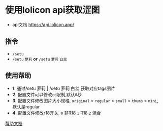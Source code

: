 # 使用lolicon api获取涩图
- api文档 https://api.lolicon.app/

## 指令
- `/setu`
- `/setu` `萝莉` **or** `/setu` `萝莉` `白丝`

## 使用帮助

- **1**. 通过/setu 萝莉 | /setu 萝莉 白丝 获取对应tags图片
- **2**. 配置文件可以修改`cd`限制,默认`0`秒
- **3**. 配置文件修改图片大小规格, `original` > `regular` > `small` > `thumb` > `mini`, 默认是regular
- **4**. 配置文件修改r18开关, `0` 非R18 `1` R18 `2` 混合

[帮助文档](https://astrbot.soulter.top/center/docs/%E5%BC%80%E5%8F%91/%E6%8F%92%E4%BB%B6%E5%BC%80%E5%8F%91/
)